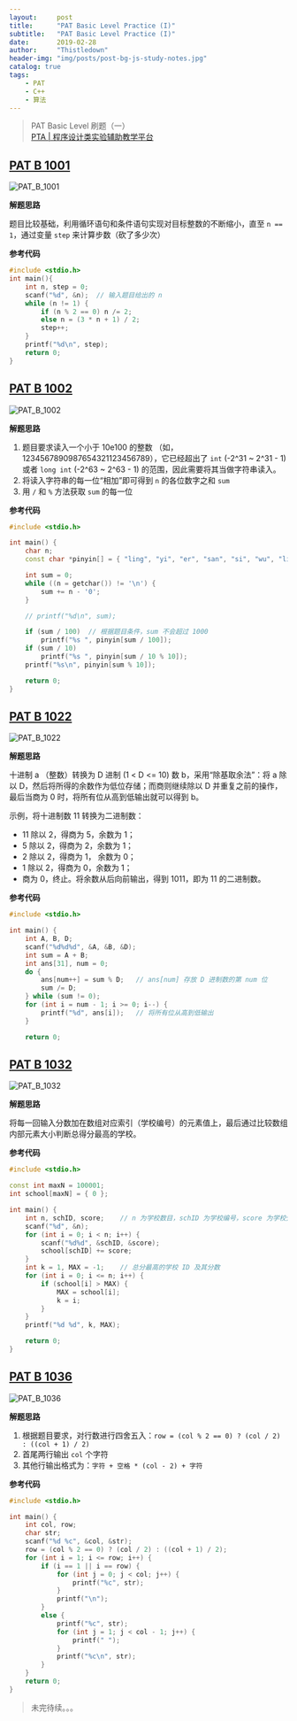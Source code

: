 ```yaml
---
layout:     post
title:      "PAT Basic Level Practice (I)"
subtitle:   "PAT Basic Level Practice (I)"
date:       2019-02-28
author:     "Thistledown"
header-img: "img/posts/post-bg-js-study-notes.jpg"
catalog: true
tags:
    - PAT
    - C++
    - 算法
---
```


> PAT Basic Level 刷题（一）   
> [PTA | 程序设计类实验辅助教学平台](https://pintia.cn/problem-sets/994805260223102976/problems)

## [PAT B 1001](https://pintia.cn/problem-sets/994805260223102976/problems/994805325918486528)

![PAT_B_1001](https://s2.ax1x.com/2019/02/28/kTzBOf.png)

**解题思路**

题目比较基础，利用循环语句和条件语句实现对目标整数的不断缩小，直至 `n == 1`，通过变量 `step` 来计算步数（砍了多少次）

**参考代码**

```C++
#include <stdio.h>
int main(){
    int n, step = 0;
    scanf("%d", &n);  // 输入题目给出的 n
    while (n != 1) {
        if (n % 2 == 0) n /= 2;
        else n = (3 * n + 1) / 2;
        step++;
    }
    printf("%d\n", step);
    return 0;
}
```

## [PAT B 1002](https://pintia.cn/problem-sets/994805260223102976/problems/994805324509200384)

![PAT_B_1002](https://s2.ax1x.com/2019/02/27/kTpVYj.png)

**解题思路**  
1. 题目要求读入一个小于 10e100 的整数 （如，1234567890987654321123456789），它已经超出了 `int` (-2^31 ~ 2^31 - 1) 或者 `long int` (-2^63 ~ 2^63 - 1) 的范围，因此需要将其当做字符串读入。
2. 将读入字符串的每一位“相加”即可得到 `n` 的各位数字之和 `sum`
3. 用 `/` 和 `%` 方法获取 `sum` 的每一位

**参考代码**  
```C++
#include <stdio.h>

int main() {
    char n;
    const char *pinyin[] = { "ling", "yi", "er", "san", "si", "wu", "liu", "qi", "ba", "jiu" };

    int sum = 0;
    while ((n = getchar()) != '\n') {
        sum += n - '0';
    }

    // printf("%d\n", sum);

    if (sum / 100)  // 根据题目条件，sum 不会超过 1000                      
        printf("%s ", pinyin[sum / 100]);
    if (sum / 10)                            
        printf("%s ", pinyin[sum / 10 % 10]);
    printf("%s\n", pinyin[sum % 10]);        

    return 0;
}
```


## [PAT B 1022](https://pintia.cn/problem-sets/994805260223102976/problems/994805299301433344)

![PAT_B_1022](https://s2.ax1x.com/2019/02/28/kTzyTg.png)

**解题思路**

十进制 a （整数）转换为 D 进制 (1 < D <= 10) 数 b，采用“除基取余法”：将 a 除以 D，然后将所得的余数作为低位存储；而商则继续除以 D 并重复之前的操作，最后当商为 0 时，将所有位从高到低输出就可以得到 b。

示例，将十进制数 11 转换为二进制数：
- 11 除以 2，得商为 5，余数为 1；
- 5 除以 2，得商为 2，余数为 1；
- 2 除以 2，得商为 1， 余数为 0；
- 1 除以 2，得商为 0，余数为 1；
- 商为 0，终止。将余数从后向前输出，得到 1011，即为 11 的二进制数。

**参考代码**

```C++
#include <stdio.h>

int main() {
    int A, B, D;
    scanf("%d%d%d", &A, &B, &D);
    int sum = A + B;
    int ans[31], num = 0;
    do {
    	ans[num++] = sum % D;	// ans[num] 存放 D 进制数的第 num 位
    	sum /= D;
    } while (sum != 0);
    for (int i = num - 1; i >= 0; i--) {
    	printf("%d", ans[i]);   // 将所有位从高到低输出
    }

    return 0;
```

## [PAT B 1032](https://pintia.cn/problem-sets/994805260223102976/problems/994805299301433344)

![PAT_B_1032](https://s2.ax1x.com/2019/02/28/kTzvX6.png)

**解题思路**

将每一回输入分数加在数组对应索引（学校编号）的元素值上，最后通过比较数组内部元素大小判断总得分最高的学校。

**参考代码**

```C++
#include <stdio.h>

const int maxN = 100001;
int school[maxN] = { 0 };

int main() {
    int n, schID, score;	// n 为学校数目，schID 为学校编号，score 为学校分数
    scanf("%d", &n);
    for (int i = 0; i < n; i++) {
        scanf("%d%d", &schID, &score);
        school[schID] += score;
    }
    int k = 1, MAX = -1;	// 总分最高的学校 ID 及其分数
    for (int i = 0; i <= n; i++) {
        if (school[i] > MAX) {
            MAX = school[i];
            k = i;
        }
    }
    printf("%d %d", k, MAX);

    return 0;
}
```

## [PAT B 1036](https://pintia.cn/problem-sets/994805260223102976/problems/994805285812551680)

![PAT_B_1036](https://s2.ax1x.com/2019/02/28/k7SA1I.png)

**解题思路**

1. 根据题目要求，对行数进行四舍五入：`row = (col % 2 == 0) ? (col / 2) : ((col + 1) / 2)`
2. 首尾两行输出 `col` 个字符
3. 其他行输出格式为：`字符 + 空格 * (col - 2) + 字符`

**参考代码**

```C++
#include <stdio.h>

int main() {
    int col, row;
    char str;
    scanf("%d %c", &col, &str);
    row = (col % 2 == 0) ? (col / 2) : ((col + 1) / 2);
    for (int i = 1; i <= row; i++) {
        if (i == 1 || i == row) {
            for (int j = 0; j < col; j++) {
                printf("%c", str);
            }
            printf("\n");
        }
        else {
            printf("%c", str);
            for (int j = 1; j < col - 1; j++) {
                printf(" ");
            }
            printf("%c\n", str);
        }
    }
    return 0;
}
```

> 未完待续。。。

<!--

## [PAT B ]()

![PAT_B_]()

**解题思路**

...

**参考代码**

```C++

```

-->
